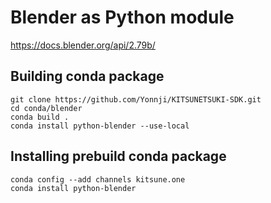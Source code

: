 Blender as Python module
========================

https://docs.blender.org/api/2.79b/


Building conda package
----------------------

```
git clone https://github.com/Yonnji/KITSUNETSUKI-SDK.git
cd conda/blender
conda build .
conda install python-blender --use-local
```


Installing prebuild conda package
---------------------------------

```
conda config --add channels kitsune.one
conda install python-blender
```

